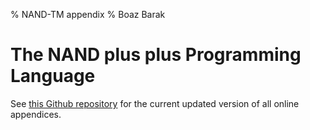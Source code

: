 % NAND-TM appendix
% Boaz Barak

# The NAND plus plus Programming Language

See [this Github repository](https://github.com/boazbk/nandnotebooks) for the current updated version of all online appendices.
